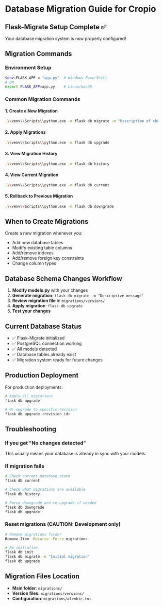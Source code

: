# Database Migration Guide for Cropio

## Flask-Migrate Setup Complete ✅

Your database migration system is now properly configured!

## Migration Commands

### Environment Setup
```bash
$env:FLASK_APP = "app.py"  # Windows PowerShell
# OR
export FLASK_APP=app.py    # Linux/macOS
```

### Common Migration Commands

#### 1. Create a New Migration
```bash
.\\venv\\Scripts\\python.exe -m flask db migrate -m "Description of changes"
```

#### 2. Apply Migrations
```bash
.\\venv\\Scripts\\python.exe -m flask db upgrade
```

#### 3. View Migration History
```bash
.\\venv\\Scripts\\python.exe -m flask db history
```

#### 4. View Current Migration
```bash
.\\venv\\Scripts\\python.exe -m flask db current
```

#### 5. Rollback to Previous Migration
```bash
.\\venv\\Scripts\\python.exe -m flask db downgrade
```

## When to Create Migrations

Create a new migration whenever you:
- Add new database tables
- Modify existing table columns
- Add/remove indexes
- Add/remove foreign key constraints
- Change column types

## Database Schema Changes Workflow

1. **Modify models.py** with your changes
2. **Generate migration**: `flask db migrate -m "Descriptive message"`
3. **Review migration file** in `migrations/versions/`
4. **Apply migration**: `flask db upgrade`
5. **Test your changes**

## Current Database Status

- ✅ Flask-Migrate initialized
- ✅ PostgreSQL connection working  
- ✅ All models detected
- ✅ Database tables already exist
- ✅ Migration system ready for future changes

## Production Deployment

For production deployments:
```bash
# Apply all migrations
flask db upgrade

# Or upgrade to specific revision
flask db upgrade <revision_id>
```

## Troubleshooting

### If you get "No changes detected"
This usually means your database is already in sync with your models.

### If migration fails
```bash
# Check current database state
flask db current

# Check what migrations are available
flask db history

# Force downgrade and re-upgrade if needed
flask db downgrade
flask db upgrade
```

### Reset migrations (CAUTION: Development only)
```bash
# Remove migrations folder
Remove-Item -Recurse -Force migrations

# Re-initialize
flask db init
flask db migrate -m "Initial migration"
flask db upgrade
```

## Migration Files Location
- **Main folder**: `migrations/`
- **Version files**: `migrations/versions/`
- **Configuration**: `migrations/alembic.ini`
